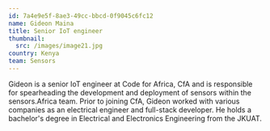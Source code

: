 ```yaml
---
id: 7a4e9e5f-8ae3-49cc-bbcd-0f9045c6fc12
name: Gideon Maina
title: Senior IoT engineer
thumbnail:
  src: /images/image21.jpg
country: Kenya
team: Sensors
---
```


Gideon is a senior IoT engineer at Code for Africa, CfA and is responsible for spearheading the development and deployment of sensors within the sensors.Africa team. Prior to joining CfA, Gideon worked with various companies as an electrical engineer and full-stack developer. He holds a bachelor's degree in Electrical and Electronics Engineering from the JKUAT.
